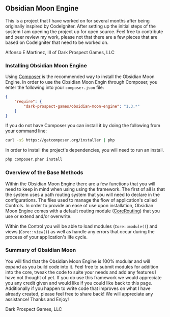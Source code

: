 ## Obsidian Moon Engine
This is a project that I have worked on for several months after being originally inspired
by CodeIgniter. After setting up the initial steps of the system I am opening the
project up for open source. Feel free to contribute and peer review my work, please
not that there are a few pieces that are based on CodeIgniter that need to be worked on.

Alfonso E Martinez, III of Dark Prospect Games, LLC

### Installing Obsidian Moon Engine

Using [Composer](http://getcomposer.org) is the recommended way to install the Obsidian Moon Engine.
In order to use the Obsidian Moon Engin through Composer, you enter the following into your `composer.json` file:

```json
{
    "require": {
        "dark-prospect-games/obsidian-moon-engine": "1.3.*"
    }
}
```

If you do not have Composer you can install it by doing the following from your command line:

```bash
curl -sS https://getcomposer.org/installer | php
```

In order to install the project's dependencies, you will need to run an install.

```bash
php composer.phar install
```

### Overview of the Base Methods

Within the Obsidian Moon Engine there are a few functions that you will need to keep in mind when using using the framework.
The first of all is that the system uses a path routing system that you will need to declare in the configurations. The files
used to manage the flow of application's called Controls. In order to provide an ease of use upon installation, Obsidian Moon
Engine comes with a default routing module ([CoreRouting]( https://gitlab.com/dark-prospect-games/obsidian-moon-engine//wiki/Module-CoreRouting))
that you use or extend and/or overwrite.

Within the Control you will be able to load modules (`Core::module()`) and views (`Core::view()`) as well as handle any errors that
occur during the process of your application's life cycle.

### Summary of Obsidian Moon

You will find that the Obsidian Moon Engine is 100% modular and will expand as you build code into it. Feel free to
submit modules for addition into the core, tweak the code to suite your needs and add any features I have not thought of yet.
If you do use this framework we would appreciate you any credit given and would like if you could like back to this page. Additionally if you
happen to write code that improves on what I have already created, please feel free to share back! We will appreciate any assistance! Thanks and Enjoy!

Dark Prospect Games, LLC
